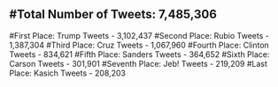 #Total Number of Tweets: 7,485,306 
---
#First Place: Trump Tweets - 3,102,437
#Second Place: Rubio Tweets - 1,387,304
#Third Place: Cruz Tweets - 1,067,960
#Fourth Place: Clinton Tweets - 834,621
#Fifth Place: Sanders Tweets - 364,652
#Sixth Place: Carson Tweets - 301,901
#Seventh Place: Jeb! Tweets - 219,209
#Last Place: Kasich Tweets - 208,203
